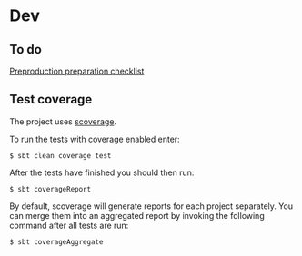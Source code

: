 # Dev 

## To do

[Preproduction preparation checklist](https://github.com/Groz/fotm-info/issues/7)

## Test coverage

The project uses [scoverage](https://github.com/scoverage/sbt-scoverage).

To run the tests with coverage enabled enter:

```
$ sbt clean coverage test
```

After the tests have finished you should then run:

```
$ sbt coverageReport
```

By default, scoverage will generate reports for each project separately. 
You can merge them into an aggregated report by invoking the following command after all tests are run:

```
$ sbt coverageAggregate
```
